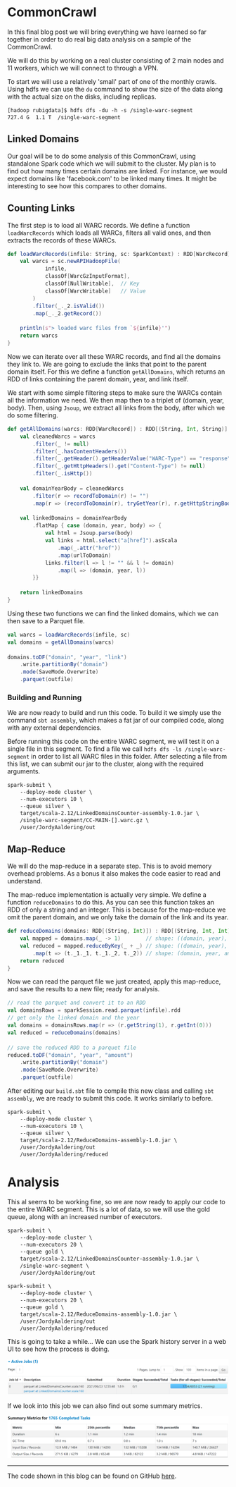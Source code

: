 # CommonCrawl

In this final blog post we will bring everything we have learned so far together in order to do real big data analysis on a sample of the CommonCrawl.

We will do this by working on a real cluster consisting of 2 main nodes and 11 workers, which we will connect to through a VPN.

To start we will use a relatively 'small' part of one of the monthly crawls. Using hdfs we can use the `du` command to show the size of the data along with the actual size on the disks, including replicas.

```
[hadoop rubigdata]$ hdfs dfs -du -h -s /single-warc-segment
727.4 G  1.1 T  /single-warc-segment
```

## Linked Domains

Our goal will be to do some analysis of this CommonCrawl, using standalone Spark code which we will submit to the cluster.
My plan is to find out how many times certain domains are linked. For instance, we would expect domains like 'facebook<area>.com' to be linked many times. It might be interesting to see how this compares to other domains.

## Counting Links

The first step is to load all WARC records. We define a function `loadWarcRecords` which loads all WARCs, filters all valid ones, and then extracts the records of these WARCs.

```scala
def loadWarcRecords(infile: String, sc: SparkContext) : RDD[WarcRecord] = {
    val warcs = sc.newAPIHadoopFile(
            infile,
            classOf[WarcGzInputFormat],
            classOf[NullWritable],  // Key
            classOf[WarcWritable]   // Value
        )
        .filter(_._2.isValid())
        .map(_._2.getRecord())
    
    println(s"> loaded warc files from `${infile}'")
    return warcs
}
```

Now we can iterate over all these WARC records, and find all the domains they link to. We are going to exclude the links that point to the parent domain itself. For this we define a function `getAllDomains`, which returns an RDD of links containing the parent domain, year, and link itself.

We start with some simple filtering steps to make sure the WARCs contain all the information we need. We then map then to a triplet of (domain, year, body). Then, using `Jsoup`, we extract all links from the body, after which we do some filtering.

```scala
def getAllDomains(warcs: RDD[WarcRecord]) : RDD[(String, Int, String)] = {
    val cleanedWarcs = warcs
        .filter(_ != null)
        .filter(_.hasContentHeaders())
        .filter(_.getHeader().getHeaderValue("WARC-Type") == "response")
        .filter(_.getHttpHeaders().get("Content-Type") != null)
        .filter(_.isHttp())
    
    val domainYearBody = cleanedWarcs
        .filter(r => recordToDomain(r) != "")
        .map(r => (recordToDomain(r), tryGetYear(r), r.getHttpStringBody()))

    val linkedDomains = domainYearBody
        .flatMap { case (domain, year, body) => {
            val html = Jsoup.parse(body)
            val links = html.select("a[href]").asScala
                .map(_.attr("href"))
                .map(urlToDomain)
            links.filter(l => l != "" && l != domain)
                .map(l => (domain, year, l))
        }}
    
    return linkedDomains
}
```

Using these two functions we can find the linked domains, which we can then save to a Parquet file.

```scala
val warcs = loadWarcRecords(infile, sc)
val domains = getAllDomains(warcs)

domains.toDF("domain", "year", "link")
    .write.partitionBy("domain")
    .mode(SaveMode.Overwrite)
    .parquet(outfile)
```

### Building and Running

We are now ready to build and run this code. To build it we simply use the command `sbt assembly`, which makes a fat jar of our compiled code, along with any external dependencies.

Before running this code on the entire WARC segment, we will test it on a single file in this segment. To find a file we call `hdfs dfs -ls /single-warc-segment` in order to list all WARC files in this folder. After selecting a file from this list, we can submit our jar to the cluster, along with the required arguments.

```
spark-submit \
    --deploy-mode cluster \
    --num-executors 10 \
    --queue silver \
    target/scala-2.12/LinkedDomainsCounter-assembly-1.0.jar \
    /single-warc-segment/CC-MAIN-[].warc.gz \
    /user/JordyAaldering/out
```

## Map-Reduce

We will do the map-reduce in a separate step. This is to avoid memory overhead problems. As a bonus it also makes the code easier to read and understand.

The map-reduce implementation is actually very simple. We define a function `reduceDomains` to do this.
As you can see this function takes an RDD of only a string and an integer. This is because for the map-reduce we omit the parent domain, and we only take the domain of the link and its year.

```scala
def reduceDomains(domains: RDD[(String, Int)]) : RDD[(String, Int, Int)] = {
    val mapped = domains.map(_ -> 1)        // shape: ((domain, year), 1)
    val reduced = mapped.reduceByKey(_ + _) // shape: ((domain, year), amount)
        .map(t => (t._1._1, t._1._2, t._2)) // shape: (domain, year, amount)
    return reduced
}
```

Now we can read the parquet file we just created, apply this map-reduce, and save the results to a new file; ready for analysis.

```scala
// read the parquet and convert it to an RDD
val domainsRows = sparkSession.read.parquet(infile).rdd
// get only the linked domain and the year
val domains = domainsRows.map(r => (r.getString(1), r.getInt(0)))
val reduced = reduceDomains(domains)

// save the reduced RDD to a parquet file
reduced.toDF("domain", "year", "amount")
    .write.partitionBy("domain")
    .mode(SaveMode.Overwrite)
    .parquet(outfile)
```

After editing our `build.sbt` file to compile this new class and calling `sbt assembly`, we are ready to submit this code. It works similarly to before.

```
spark-submit \
    --deploy-mode cluster \
    --num-executors 10 \
    --queue silver \
    target/scala-2.12/ReduceDomains-assembly-1.0.jar \
    /user/JordyAaldering/out
    /user/JordyAaldering/reduced
```

# Analysis

This al seems to be working fine, so we are now ready to apply our code to the entire WARC segment. This is a lot of data, so we will use the gold queue, along with an increased number of executors.

```
spark-submit \
    --deploy-mode cluster \
    --num-executors 20 \
    --queue gold \
    target/scala-2.12/LinkedDomainsCounter-assembly-1.0.jar \
    /single-warc-segment \
    /user/JordyAaldering/out
```

```
spark-submit \
    --deploy-mode cluster \
    --num-executors 20 \
    --queue gold \
    target/scala-2.12/ReduceDomains-assembly-1.0.jar \
    /user/JordyAaldering/out
    /user/JordyAaldering/reduced
```

This is going to take a while... We can use the Spark history server in a web UI to see how the process is doing.

![Linked domains counter job](https://raw.githubusercontent.com/JordyAaldering/Big-Data/master/Assignment06/images/linked-domains-counter-job.png)

If we look into this job we can also find out some summary metrics.

![Linked domains counter summary metrics](https://raw.githubusercontent.com/JordyAaldering/Big-Data/master/Assignment06/images/linked-domains-counter-metrics.png)

---

The code shown in this blog can be found on GitHub [here](https://github.com/JordyAaldering/Big-Data/tree/master/Assignment06).
